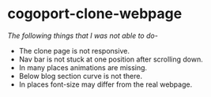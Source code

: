 # cogoport-clone-webpage

*The following things that I was not able to do-*
<ul>
  <li>The clone page is not responsive.</li>
  <li>Nav bar is not stuck at one position after scrolling down.</li>
  <li> In many places animations are missing.</li>
  <li> Below blog section curve is not there.</li>
  <li> In places font-size may differ from the real webpage.</li>
</ul>


